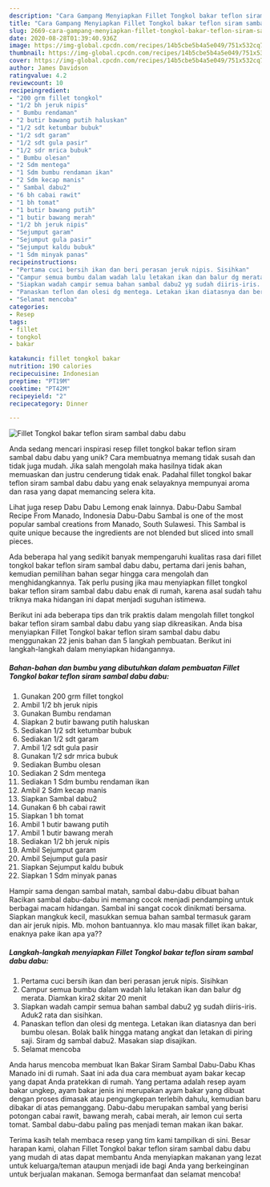 ```yaml
---
description: "Cara Gampang Menyiapkan Fillet Tongkol bakar teflon siram sambal dabu dabu, Sempurna"
title: "Cara Gampang Menyiapkan Fillet Tongkol bakar teflon siram sambal dabu dabu, Sempurna"
slug: 2669-cara-gampang-menyiapkan-fillet-tongkol-bakar-teflon-siram-sambal-dabu-dabu-sempurna
date: 2020-08-28T01:39:40.936Z
image: https://img-global.cpcdn.com/recipes/14b5cbe5b4a5e049/751x532cq70/fillet-tongkol-bakar-teflon-siram-sambal-dabu-dabu-foto-resep-utama.jpg
thumbnail: https://img-global.cpcdn.com/recipes/14b5cbe5b4a5e049/751x532cq70/fillet-tongkol-bakar-teflon-siram-sambal-dabu-dabu-foto-resep-utama.jpg
cover: https://img-global.cpcdn.com/recipes/14b5cbe5b4a5e049/751x532cq70/fillet-tongkol-bakar-teflon-siram-sambal-dabu-dabu-foto-resep-utama.jpg
author: James Davidson
ratingvalue: 4.2
reviewcount: 10
recipeingredient:
- "200 grm fillet tongkol"
- "1/2 bh jeruk nipis"
- " Bumbu rendaman"
- "2 butir bawang putih haluskan"
- "1/2 sdt ketumbar bubuk"
- "1/2 sdt garam"
- "1/2 sdt gula pasir"
- "1/2 sdr mrica bubuk"
- " Bumbu olesan"
- "2 Sdm mentega"
- "1 Sdm bumbu rendaman ikan"
- "2 Sdm kecap manis"
- " Sambal dabu2"
- "6 bh cabai rawit"
- "1 bh tomat"
- "1 butir bawang putih"
- "1 butir bawang merah"
- "1/2 bh jeruk nipis"
- "Sejumput garam"
- "Sejumput gula pasir"
- "Sejumput kaldu bubuk"
- "1 Sdm minyak panas"
recipeinstructions:
- "Pertama cuci bersih ikan dan beri perasan jeruk nipis. Sisihkan"
- "Campur semua bumbu dalam wadah lalu letakan ikan dan balur dg merata. Diamkan kira2 skitar 20 menit"
- "Siapkan wadah campir semua bahan sambal dabu2 yg sudah diiris-iris. Aduk2 rata dan sisihkan."
- "Panaskan teflon dan olesi dg mentega. Letakan ikan diatasnya dan beri bumbu olesan. Bolak balik hingga matang angkat dan letakan di piring saji. Siram dg sambal dabu2. Masakan siap disajikan."
- "Selamat mencoba"
categories:
- Resep
tags:
- fillet
- tongkol
- bakar

katakunci: fillet tongkol bakar 
nutrition: 190 calories
recipecuisine: Indonesian
preptime: "PT19M"
cooktime: "PT42M"
recipeyield: "2"
recipecategory: Dinner

---
```



![Fillet Tongkol bakar teflon siram sambal dabu dabu](https://img-global.cpcdn.com/recipes/14b5cbe5b4a5e049/751x532cq70/fillet-tongkol-bakar-teflon-siram-sambal-dabu-dabu-foto-resep-utama.jpg)

Anda sedang mencari inspirasi resep fillet tongkol bakar teflon siram sambal dabu dabu yang unik? Cara membuatnya memang tidak susah dan tidak juga mudah. Jika salah mengolah maka hasilnya tidak akan memuaskan dan justru cenderung tidak enak. Padahal fillet tongkol bakar teflon siram sambal dabu dabu yang enak selayaknya mempunyai aroma dan rasa yang dapat memancing selera kita.

Lihat juga resep Dabu Dabu Lemong enak lainnya. Dabu-Dabu Sambal Recipe From Manado, Indonesia Dabu-Dabu Sambal is one of the most popular sambal creations from Manado, South Sulawesi. This Sambal is quite unique because the ingredients are not blended but sliced into small pieces.

Ada beberapa hal yang sedikit banyak mempengaruhi kualitas rasa dari fillet tongkol bakar teflon siram sambal dabu dabu, pertama dari jenis bahan, kemudian pemilihan bahan segar hingga cara mengolah dan menghidangkannya. Tak perlu pusing jika mau menyiapkan fillet tongkol bakar teflon siram sambal dabu dabu enak di rumah, karena asal sudah tahu triknya maka hidangan ini dapat menjadi suguhan istimewa.


Berikut ini ada beberapa tips dan trik praktis dalam mengolah fillet tongkol bakar teflon siram sambal dabu dabu yang siap dikreasikan. Anda bisa menyiapkan Fillet Tongkol bakar teflon siram sambal dabu dabu menggunakan 22 jenis bahan dan 5 langkah pembuatan. Berikut ini langkah-langkah dalam menyiapkan hidangannya.

<!--inarticleads1-->

##### Bahan-bahan dan bumbu yang dibutuhkan dalam pembuatan Fillet Tongkol bakar teflon siram sambal dabu dabu:

1. Gunakan 200 grm fillet tongkol
1. Ambil 1/2 bh jeruk nipis
1. Gunakan  Bumbu rendaman
1. Siapkan 2 butir bawang putih haluskan
1. Sediakan 1/2 sdt ketumbar bubuk
1. Sediakan 1/2 sdt garam
1. Ambil 1/2 sdt gula pasir
1. Gunakan 1/2 sdr mrica bubuk
1. Sediakan  Bumbu olesan
1. Sediakan 2 Sdm mentega
1. Sediakan 1 Sdm bumbu rendaman ikan
1. Ambil 2 Sdm kecap manis
1. Siapkan  Sambal dabu2
1. Gunakan 6 bh cabai rawit
1. Siapkan 1 bh tomat
1. Ambil 1 butir bawang putih
1. Ambil 1 butir bawang merah
1. Sediakan 1/2 bh jeruk nipis
1. Ambil Sejumput garam
1. Ambil Sejumput gula pasir
1. Siapkan Sejumput kaldu bubuk
1. Siapkan 1 Sdm minyak panas


Hampir sama dengan sambal matah, sambal dabu-dabu dibuat bahan Racikan sambal dabu-dabu ini memang cocok menjadi pendamping untuk berbagai macam hidangan. Sambal ini sangat cocok dinikmati bersama. Siapkan mangkuk kecil, masukkan semua bahan sambal termasuk garam dan air jeruk nipis. Mb. mohon bantuannya. klo mau masak fillet ikan bakar, enaknya pake ikan apa ya?? 

<!--inarticleads2-->

##### Langkah-langkah menyiapkan Fillet Tongkol bakar teflon siram sambal dabu dabu:

1. Pertama cuci bersih ikan dan beri perasan jeruk nipis. Sisihkan
1. Campur semua bumbu dalam wadah lalu letakan ikan dan balur dg merata. Diamkan kira2 skitar 20 menit
1. Siapkan wadah campir semua bahan sambal dabu2 yg sudah diiris-iris. Aduk2 rata dan sisihkan.
1. Panaskan teflon dan olesi dg mentega. Letakan ikan diatasnya dan beri bumbu olesan. Bolak balik hingga matang angkat dan letakan di piring saji. Siram dg sambal dabu2. Masakan siap disajikan.
1. Selamat mencoba


Anda harus mencoba membuat Ikan Bakar Siram Sambal Dabu-Dabu Khas Manado ini di rumah. Saat ini ada dua cara membuat ayam bakar kecap yang dapat Anda pratekkan di rumah. Yang pertama adalah resep ayam bakar ungkep, ayam bakar jenis ini merupakan ayam bakar yang dibuat dengan proses dimasak atau pengungkepan terlebih dahulu, kemudian baru dibakar di atas pemanggang. Dabu-dabu merupakan sambal yang berisi potongan cabai rawit, bawang merah, cabai merah, air lemon cui serta tomat. Sambal dabu-dabu paling pas menjadi teman makan ikan bakar. 

Terima kasih telah membaca resep yang tim kami tampilkan di sini. Besar harapan kami, olahan Fillet Tongkol bakar teflon siram sambal dabu dabu yang mudah di atas dapat membantu Anda menyiapkan makanan yang lezat untuk keluarga/teman ataupun menjadi ide bagi Anda yang berkeinginan untuk berjualan makanan. Semoga bermanfaat dan selamat mencoba!
